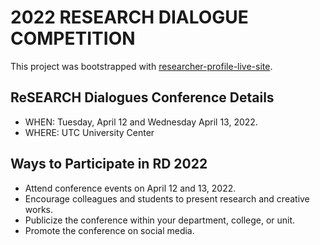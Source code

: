# 2022 RESEARCH DIALOGUE COMPETITION

This project was bootstrapped with [researcher-profile-live-site](https://zen-shannon-18bad9.netlify.app/).

## ReSEARCH Dialogues Conference Details

* WHEN: Tuesday, April 12 and Wednesday April 13, 2022.
* WHERE: UTC University Center



## Ways to Participate in RD 2022
* Attend conference events on April 12 and 13, 2022.
* Encourage colleagues and students to present research and creative works.
* Publicize the conference within your department, college, or unit.
* Promote the conference on social media.
